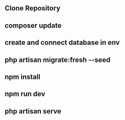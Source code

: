 ## Clone Repository

## composer update

## create and connect database in env

## php artisan migrate:fresh --seed

## npm install

## npm run dev

## php artisan serve
